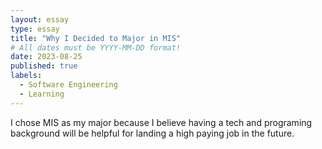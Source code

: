 ```yaml
---
layout: essay
type: essay
title: "Why I Decided to Major in MIS"
# All dates must be YYYY-MM-DD format!
date: 2023-08-25
published: true
labels:
  - Software Engineering
  - Learning
---
```


I chose MIS as my major because I believe having a tech and programing background will be helpful for landing a high paying job in the future.
